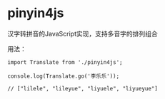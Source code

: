 pinyin4js
=========

汉字转拼音的JavaScript实现，支持多音字的排列组合

用法：

```
import Translate from './pinyin4js';

console.log(Translate.go('李乐乐'));

// ["lilele", "lileyue", "liyuele", "liyueyue"]
```
